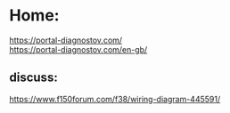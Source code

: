 # Home:
https://portal-diagnostov.com/  
https://portal-diagnostov.com/en-gb/


## discuss:
https://www.f150forum.com/f38/wiring-diagram-445591/
